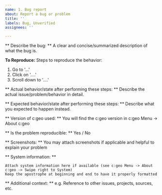 ```yaml
---
name: 1. Bug report
about: Report a bug or problem
title: ''
labels: Bug, Unverified
assignees: ''

---
```


** Describe the bug: **
A clear and concise/summarized description of what the bug is.

**To Reproduce:**
Steps to reproduce the behavior:
1. Go to '...'
2. Click on '....'
3. Scroll down to '....'

** Actual behavior/state after performing these steps: **
Describe the actual issue/problem/behavior in detail.

** Expected behavior/state after performing these steps: **
Describe what you expected to happen instead.

** Version of c:geo used: **
You will find the c:geo version in c:geo Menu -> About c:geo

** Is the problem reproducible: **
Yes / No

** Screenshots: **
You may attach screenshots if applicable and helpful to explain your problem

** System information: **
```
Attach system information here if available (see c:geo Menu -> About c:geo -> Swipe right to System)
Keep the apostrophe at beginning and end to have it properly formatted
```

** Additional context: **
e.g. Reference to other issues, projects, sources, etc.

